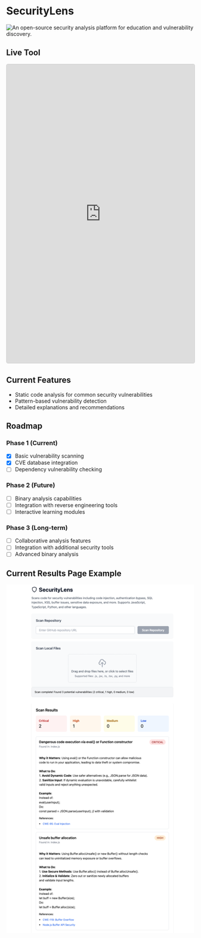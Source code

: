 # SecurityLens 
![An open-source security analysis platform for education and vulnerability discovery.](https://securitylens.netlify.app/)

## Live Tool
<iframe 
  src="https://securitylens.netlify.app" 
  width="100%" 
  height="800px"
  style="border: 1px solid #ccc; border-radius: 4px;"
  frameborder="0"
  allow="clipboard-write"
>
</iframe>

## Current Features
- Static code analysis for common security vulnerabilities
- Pattern-based vulnerability detection
- Detailed explanations and recommendations
## Roadmap
### Phase 1 (Current)
- [x] Basic vulnerability scanning
- [x] CVE database integration
- [ ] Dependency vulnerability checking
### Phase 2 (Future)
- [ ] Binary analysis capabilities
- [ ] Integration with reverse engineering tools
- [ ] Interactive learning modules
### Phase 3 (Long-term)
- [ ] Collaborative analysis features
- [ ] Integration with additional security tools
- [ ] Advanced binary analysis
## Current Results Page Example

![SecurityLens Screenshot](../assets/security-lens-screenshot.png)

